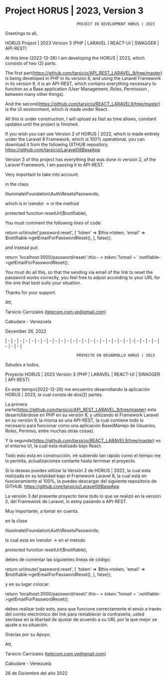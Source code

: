 # Project HORUS | 2023, Version 3

									PROJECT IN DEVELOPMENT HORUS | 2023 

Greetings to all,

HORUS Project | 2023 Version 3 (PHP | LARAVEL | REACT-UI | SWAGGER | API-REST)

At this time (2022-12-26) I am developing the HORUS | 2023, which consists of two (2) parts.

The first part(https://github.com/tarsicio/API_REST_LARAVEL_9/tree/master) is being developed in PHP in its version 8, and using the Laravel Framework in its version 9, it is an API-REST, which contains everything necessary to function as a Base application (User Management, Roles, Permission , between many other things).

And the second(https://github.com/tarsicio/REACT_LARAVEL9/tree/master) is the UI environment, which is made under React.

All this is under construction, I will upload as fast as time allows, constant updates until the project is finished.
                                        
If you wish you can use Version 2 of HORUS | 2022, which is made entirely under the Laravel 8 Framework, which is 100% operational, you can download it from the following GITHUB repository. https://github.com/tarsicio/Laravel08BaseApp
                                                                                                                                              
Version 3 of this project has everything that was done in version 2, of the Laravel Framework, I am passing it to API-REST.

Very important to take into account.

in the class

Illuminate\Foundation\Auth\ResetsPasswords;

which is in \vendor -> in the method

protected function resetUrl($notifiable),

You must comment the following lines of code:

return url(route('password.reset', [
             'token' => $this->token,
             'email' => $notifiable->getEmailForPasswordReset(),
         ], false));

and instead put:
 
return 'localhost:3000/password/reset/'.$this->token.'?email='.$notifiable->getEmailForPasswordReset();

You must do all this, so that the sending via email of the link to reset the password works correctly, you feel free to adjust according to your URL for the one that best suits your situation.

Thanks for your support.

Att,

Tarsicio Carrizales (telecom.com.ve@gmail.com)

Cabudare - Venezuela

December 26, 2022

| - | - | - | - | - | - | - | - | - | - | - | - | - | - | - | - | - | - | - | - | - | -| - | - | - | - | - | - | - |

									PROYECTO EN DESARROLLO HORUS | 2023

Saludos a todos,

Proyecto HORUS | 2023 Versión 3 (PHP | LARAVEL | REACT-UI | SWAGGER | API-REST)

En este tiempo(2022-12-26) me  encuentro desarrollando la aplicación HORUS | 2023, la cual consta de dos(2) partes.

La primera parte(https://github.com/tarsicio/API_REST_LARAVEL_9/tree/master) esta desarrollándose en PHP en su versión 8, y utilizando el Framework Laravel en su versión 9, la misma es una API-REST, la cual contiene todo lo necesario para funcionar como una aplicación Base(Manejo de Usuarios, Roles, Permiso, entre muchas otras cosas).

Y la segunda(https://github.com/tarsicio/REACT_LARAVEL9/tree/master) es el entorno UI, la cual esta realizado bajo React.

Todo esto esta en construcción, iré subiendo tan rápido como el tiempo me lo permita, actualizaciones contante hasta terminar el proyecto.
                                        
Si lo deseas puedes utilizar la Versión 2 de HORUS | 2022, la cual esta realizada en su totalidad bajo el Framework Laravel 8, la cual está en funcionamiento al 100%, la puedes descargar del siguiente repositorio de GITHUB. https://github.com/tarsicio/Laravel08BaseApp
                                                                                                                                              
La versión 3 del presente proyecto tiene todo lo que se realizó en la versión 2, del Framework de Laravel, lo estoy pasando a API-REST.

Muy importante, a tomar en cuenta.

en la clase 

Illuminate\Foundation\Auth\ResetsPasswords; 

la cual esta en \vendor -> en el metodo 

protected function resetUrl($notifiable), 

debes de comentar las siguientes líneas de código: 

return url(route('password.reset', [
            'token' => $this->token,
            'email' => $notifiable->getEmailForPasswordReset(),
        ], false));

y en su lugar colocar:
 
return 'localhost:3000/password/reset/'.$this->token.'?email='.$notifiable->getEmailForPasswordReset();

debes realizar todo esto, para que funcione correctamente el envío a través del correo electrónico del link para restablecer la contraseña, usted sientase en la libertad de ajustar de acuerdo a su URL por la que mejor se ajuste a su situación. 


Gracias por su Apoyo.

Att,

Tarsicio Carrizales (telecom.com.ve@gmail.com)

Cabudare -  Venezuela

26 de Diciembre del año 2022
